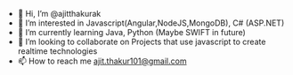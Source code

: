 - 👋 Hi, I’m @ajitthakurak
- 👀 I’m interested in Javascript(Angular,NodeJS,MongoDB), C# (ASP.NET)
- 🌱 I’m currently learning Java, Python (Maybe SWIFT in future)
- 💞️ I’m looking to collaborate on Projects that use javascript to create realtime technologies 
- 📫 How to reach me ajit.thakur101@gmail.com

<!---
ajitthakurak/ajitthakurak is a ✨ special ✨ repository because its `README.md` (this file) appears on your GitHub profile.
You can click the Preview link to take a look at your changes.
--->

